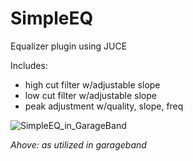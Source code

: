 # SimpleEQ
Equalizer plugin using JUCE

Includes:
- high cut filter w/adjustable slope
- low cut filter w/adjustable slope
- peak adjustment w/quality, slope, freq

  
![SimpleEQ_in_GarageBand](https://github.com/charliewwong/SimpleEQ/assets/58614539/8879137d-1445-46fd-a252-daf1775a9d63)

_Ahove: as utilized in garageband_
